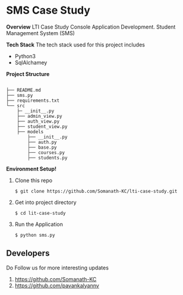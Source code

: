 # SMS Case Study
**Overview**
LTI Case Study Console Application Development. Student Management System (SMS)

**Tech Stack**
The tech stack used for this project includes

- Python3
- SqlAlchamey 


**Project Structure** 
```

├── README.md
├── sms.py
├── requirements.txt
└── src
    ├─ __init__.py
    ├── admin_view.py
    ├── auth_view.py
    ├── student_view.py
    ├── models
	    ├── __init__.py
	 	├── auth.py
		├── base.py
		├── courses.py
	 	├── students.py   
 ``` 
 
**Environment Setup!**
1. Clone this repo
	 ```
	 $ git clone https://github.com/Somanath-KC/lti-case-study.git
	 ```
 
2. Get into project directory
	 ```
	 $ cd lit-case-study
	 ```
3. Run the Application
	 ```
	 $ python sms.py
	 ```

**Developers**
-
Do Follow us  for more interesting updates
 1. https://github.com/Somanath-KC
 2. https://github.com/pavankalyannv
